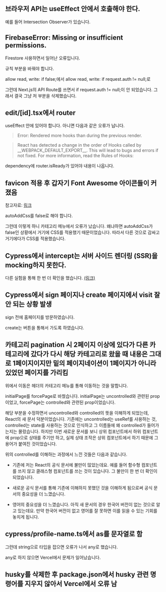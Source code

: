 ## 브라우저 API는 useEffect 안에서 호출해야 한다.

예를 들어 Intersection Observer가 있습니다.

## FirebaseError: Missing or insufficient permissions.

Firestore 사용하면서 일어난 오류입니다.

규칙 부분을 바꿔야 합니다.

allow read, write: if false;에서 allow read, write: if request.auth != null;로

그런데 Next.js의 API Route를 쓰면서 if request.auth != null;이 안 되었습니다. 그래서 결국 그냥 저 부분을 삭제했습니다.

## edit/[id].tsx에서 router

useEffect 안에 있어야 합니다. 아니면 다음과 같은 오류가 납니다.

> Error: Rendered more hooks than during the previous render.

> React has detected a change in the order of Hooks called by \_\_WEBPACK_DEFAULT_EXPORT\_\_. This will lead to bugs and errors if not fixed. For more information, read the Rules of Hooks:

dependency에 router.isReady가 있어야 내용이 나옵니다.

## favicon 적용 후 갑자기 Font Awesome 아이콘들이 커졌음

참고자료: [링크](https://fontawesome.com/docs/web/use-with/react/use-with)

autoAddCss를 false로 해야 합니다.

그런데 이렇게 하니 카테고리 메뉴에서 오류가 났습니다. 왜냐하면 autoAddCss가 false인 상황에서 거기에 CSS를 적용했기 때문이었습니다. 따라서 다른 것으로 감싸고 거기에다가 CSS를 적용했습니다.

## Cypress에서 intercept는 서버 사이드 렌더링 (SSR)을 mocking하지 못한다.

다른 실험을 통해 한 번 더 확인을 했습니다. [(링크)](https://badascoding.net/cypress-cyintercept-does-not-support-server-side-rendering-in-nextjs)

## Cypress에서 sign 페이지나 create 페이지에서 visit 잘 안 되는 상황 발생

sign 전에 홈페이지를 방문하였습니다.

create는 버튼을 통해서 가도록 하였습니다.

## 카테고리 pagination 시 2페이지 이상에 있다가 다른 카테고리에 갔다가 다시 해당 카테고리로 왔을 때 내용은 그대로 1페이지이지만 밑의 페이지네이션이 1페이지가 아니라 있었던 페이지를 가리킴

위에서 이동은 헤더의 카테고리 메뉴를 통해 이동하는 것을 말합니다.

initialPage를 forcePage로 바꿨습니다. initialPage는 uncontrolled와 관련된 prop이었고, forcePage는 controlled와 관련된 prop이었습니다.

해당 부분을 수정하면서 uncontrolled와 controlled의 뜻을 이해하게 되었는데, React의 새 문서 덕분이었습니다. 기존에는 uncontrolled는 useRef를 사용하는 것, controlled는 state를 사용하는 것으로 인식하고 그 이름들에 왜 controlled가 들어가는지는 몰랐습니다. 하지만 이번 새로운 문서를 보니 상위 컴포넌트에서 하위 컴포넌트에 prop으로 상태를 주기만 하고, 실제 상태 조작은 상위 컴포넌트에서 하기 때문에 그 용어가 붙여진 것이었습니다.

위의 controlled를 이해하는 과정에서 느낀 것들은 다음과 같습니다.

- 기존에 저는 React의 공식 문서에 불만이 많았는데요. 예를 들어 함수형 컴포넌트를 쓰지 않고 클래스형 컴포넌트를 쓰는 것이 있습니다. 그 불만이 한 번 더 확인이 되었습니다.

- 새로운 공식 문서를 통해 기존에 이해하지 못했던 것을 이해하게 됨으로써 공식 문서의 중요성을 더 느꼈습니다.

- 영어의 중요성을 더 느꼈습니다. 아직 새 문서의 경우 한국어 버전이 없는 것으로 알고 있는데요. 만약 한국어 버전이 없고 영어를 잘 못하면 이를 읽을 수 있는 기회를 놓치게 됩니다.

## cypress/profile-name.ts에서 as를 문자열로 함

그런데 string으로 타입을 잡으면 오류가 나서 any로 했습니다.

any로 하지 않으면 Vercel에서 문제가 일어났습니다.

## husky를 삭제한 후 package.json에서 husky 관련 명령어를 지우지 않아서 Vercel에서 오류 남
